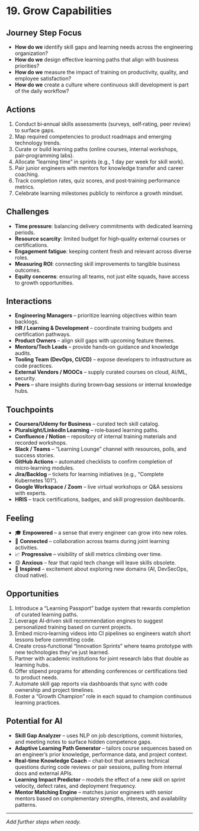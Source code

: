 # 19. Grow Capabilities

## Journey Step Focus
- **How do we** identify skill gaps and learning needs across the engineering organization?  
- **How do we** design effective learning paths that align with business priorities?  
- **How do we** measure the impact of training on productivity, quality, and employee satisfaction?  
- **How do we** create a culture where continuous skill development is part of the daily workflow?

## Actions
1. Conduct bi‑annual skills assessments (surveys, self‑rating, peer review) to surface gaps.  
2. Map required competencies to product roadmaps and emerging technology trends.  
3. Curate or build learning paths (online courses, internal workshops, pair‑programming labs).  
4. Allocate “learning time” in sprints (e.g., 1 day per week for skill work).  
5. Pair junior engineers with mentors for knowledge transfer and career coaching.  
6. Track completion rates, quiz scores, and post‑training performance metrics.  
7. Celebrate learning milestones publicly to reinforce a growth mindset.

## Challenges
- **Time pressure**: balancing delivery commitments with dedicated learning periods.  
- **Resource scarcity**: limited budget for high‑quality external courses or certifications.  
- **Engagement fatigue**: keeping content fresh and relevant across diverse roles.  
- **Measuring ROI**: connecting skill improvements to tangible business outcomes.  
- **Equity concerns**: ensuring all teams, not just elite squads, have access to growth opportunities.

## Interactions
- **Engineering Managers** – prioritize learning objectives within team backlogs.  
- **HR / Learning & Development** – coordinate training budgets and certification pathways.  
- **Product Owners** – align skill gaps with upcoming feature themes.  
- **Mentors/Tech Leads** – provide hands‑on guidance and knowledge audits.  
- **Tooling Team (DevOps, CI/CD)** – expose developers to infrastructure as code practices.  
- **External Vendors / MOOCs** – supply curated courses on cloud, AI/ML, security.  
- **Peers** – share insights during brown‑bag sessions or internal knowledge hubs.

## Touchpoints
- **Coursera/Udemy for Business** – curated tech skill catalog.  
- **Pluralsight/LinkedIn Learning** – role‑based learning paths.  
- **Confluence / Notion** – repository of internal training materials and recorded workshops.  
- **Slack / Teams** – “Learning Lounge” channel with resources, polls, and success stories.  
- **GitHub Actions** – automated checklists to confirm completion of micro‑learning modules.  
- **Jira/Backlog** – tickets for learning initiatives (e.g., “Complete Kubernetes 101”).  
- **Google Workspace / Zoom** – live virtual workshops or Q&A sessions with experts.  
- **HRIS** – track certifications, badges, and skill progression dashboards.

## Feeling
- 🎓 **Empowered** – a sense that every engineer can grow into new roles.  
- 🤝 **Connected** – collaboration across teams during joint learning activities.  
- 📈 **Progressive** – visibility of skill metrics climbing over time.  
- 😟 **Anxious** – fear that rapid tech change will leave skills obsolete.  
- 🌱 **Inspired** – excitement about exploring new domains (AI, DevSecOps, cloud native).

## Opportunities
1. Introduce a “Learning Passport” badge system that rewards completion of curated learning paths.  
2. Leverage AI‑driven skill recommendation engines to suggest personalized training based on current projects.  
3. Embed micro‑learning videos into CI pipelines so engineers watch short lessons before committing code.  
4. Create cross‑functional “Innovation Sprints” where teams prototype with new technologies they’ve just learned.  
5. Partner with academic institutions for joint research labs that double as learning hubs.  
6. Offer stipend programs for attending conferences or certifications tied to product needs.  
7. Automate skill gap reports via dashboards that sync with code ownership and project timelines.  
8. Foster a “Growth Champion” role in each squad to champion continuous learning practices.

## Potential for AI
- **Skill Gap Analyzer** – uses NLP on job descriptions, commit histories, and meeting notes to surface hidden competence gaps.  
- **Adaptive Learning Path Generator** – tailors course sequences based on an engineer’s prior knowledge, performance data, and project context.  
- **Real‑time Knowledge Coach** – chat‑bot that answers technical questions during code reviews or pair sessions, pulling from internal docs and external APIs.  
- **Learning Impact Predictor** – models the effect of a new skill on sprint velocity, defect rates, and deployment frequency.  
- **Mentor Matching Engine** – matches junior engineers with senior mentors based on complementary strengths, interests, and availability patterns.

--- 

*Add further steps when ready.*